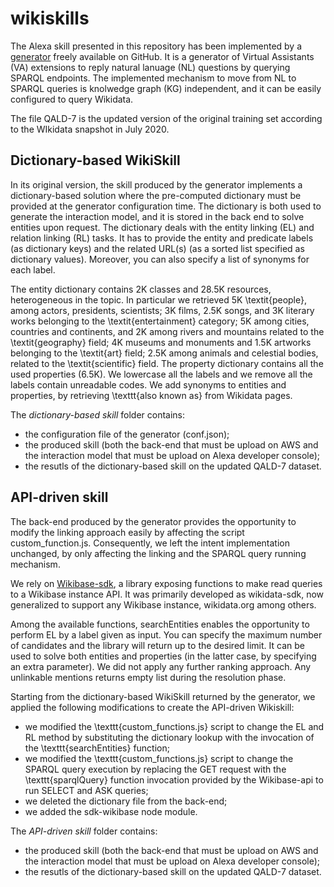 # wikiskills
The Alexa skill presented in this repository has been implemented by a [generator](https://github.com/mariaangelapellegrino/virtual_assistant_generator) freely available on GitHub. 
It is a generator of Virtual Assistants (VA) extensions to reply natural lanuage (NL) questions by querying SPARQL endpoints. The implemented mechanism to move from NL to SPARQL queries is knolwedge graph (KG) independent, and it can be easily configured to query Wikidata. 

The file QALD-7 is the updated version of the original training set according to the WIkidata snapshot in July 2020.

## Dictionary-based WikiSkill
In its original version, the skill produced by the generator implements a dictionary-based solution where the pre-computed dictionary must be provided at the generator configuration time. The dictionary is both used to generate the interaction model, and it is stored in the back end to solve entities upon request. The dictionary deals with the entity linking (EL) and relation linking (RL) tasks. It has to provide the entity and predicate labels (as dictionary keys) and the related URL(s) (as a sorted list specified as dictionary values). Moreover, you can also specify a list of synonyms for each label.

The entity dictionary contains $2$K classes and $28.5$K resources, heterogeneous in the topic. In particular we retrieved $5$K \textit{people}, among actors, presidents, scientists; $3$K films, $2.5$K songs, and $3$K literary works belonging to the \textit{entertainment} category; $5$K among cities, countries and continents, and $2$K among rivers and mountains related to the \textit{geography} field; $4$K museums and monuments and $1.5$K artworks belonging to the \textit{art} field; $2.5$K among animals and celestial bodies, related to the \textit{scientific} field. The property dictionary contains all the used properties ($6.5$K). We lowercase all the labels and we remove all the labels contain unreadable codes. We add synonyms to entities and properties, by retrieving \texttt{also known as} from Wikidata pages.

The *dictionary-based skill* folder contains:
- the configuration file of the generator (conf.json);
- the produced skill (both the back-end that must be upload on AWS and the interaction model that must be upload on Alexa developer console);
- the resutls of the dictionary-based skill on the updated QALD-7 dataset.

## API-driven skill
The back-end produced by the generator provides the opportunity to modify the linking approach easily by affecting the script custom_function.js. Consequently, we left the intent implementation unchanged, by only affecting the linking and the SPARQL query running mechanism. 

We rely on [Wikibase-sdk](https://www.npmjs.com/package/wikibase-sdk), a library exposing functions to make read queries to a Wikibase instance API. It was primarily developed as wikidata-sdk, now generalized to support any Wikibase instance, wikidata.org among others.

Among the available functions, searchEntities enables the opportunity to perform EL by a label given as input. You can specify the maximum number of candidates and the library will return up to the desired limit. It can be used to solve both entities and properties (in the latter case, by specifying an extra parameter). 
We did not apply any further ranking approach. Any unlinkable mentions returns empty list during the resolution phase.

Starting from the dictionary-based WikiSkill returned by the generator, we applied the following modifications to create the API-driven Wikiskill:
- we modified the \texttt{custom\_functions.js} script to change the EL and RL method by substituting the dictionary lookup with the invocation of the \texttt{searchEntities} function;
- we modified the \texttt{custom\_functions.js} script to change the SPARQL query execution by replacing the GET request with the \texttt{sparqlQuery} function invocation provided by the Wikibase-api to run SELECT and ASK queries;
- we deleted the dictionary file from the back-end;
- we added the sdk-wikibase node module.

The *API-driven skill* folder contains:
- the produced skill (both the back-end that must be upload on AWS and the interaction model that must be upload on Alexa developer console);
- the resutls of the dictionary-based skill on the updated QALD-7 dataset.
